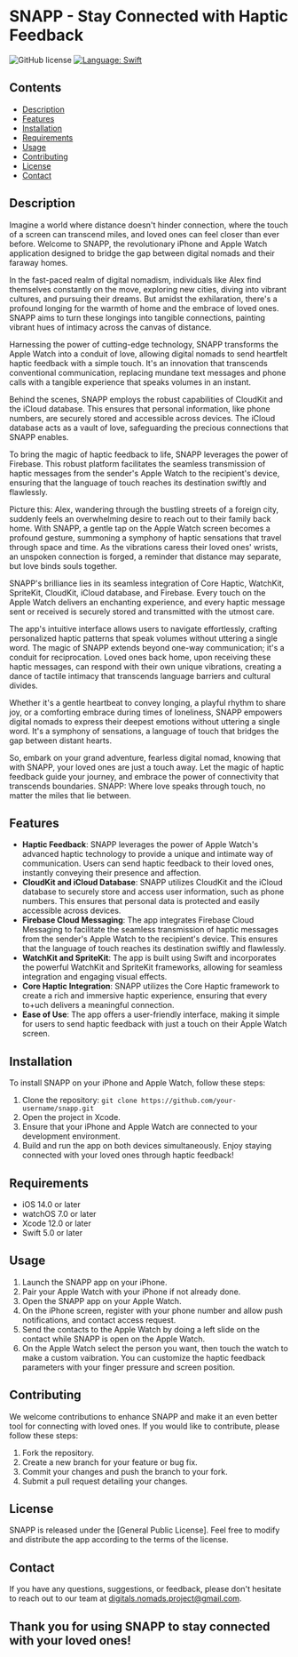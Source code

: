 # SNAPP - Stay Connected with Haptic Feedback 
  ![GitHub license](https://img.shields.io/badge/license-MIT-lightgrey.svg)
  [![Language: Swift](https://img.shields.io/badge/lang-Swift-yellow.svg?style=flat)](https://developer.apple.com/swift/)
  
 ## Contents
- [Description](#description)
- [Features](#features)
- [Installation](#installation)
- [Requirements](#requirements)
- [Usage](#usage)
- [Contributing](#contributing)
- [License](#license)
- [Contact](#contact)

## Description
Imagine a world where distance doesn't hinder connection, where the touch of a screen can transcend miles, and loved ones can feel closer than ever before. Welcome to SNAPP, the revolutionary iPhone and Apple Watch application designed to bridge the gap between digital nomads and their faraway homes.

In the fast-paced realm of digital nomadism, individuals like Alex find themselves constantly on the move, exploring new cities, diving into vibrant cultures, and pursuing their dreams. But amidst the exhilaration, there's a profound longing for the warmth of home and the embrace of loved ones. SNAPP aims to turn these longings into tangible connections, painting vibrant hues of intimacy across the canvas of distance.

Harnessing the power of cutting-edge technology, SNAPP transforms the Apple Watch into a conduit of love, allowing digital nomads to send heartfelt haptic feedback with a simple touch. It's an innovation that transcends conventional communication, replacing mundane text messages and phone calls with a tangible experience that speaks volumes in an instant.

Behind the scenes, SNAPP employs the robust capabilities of CloudKit and the iCloud database. This ensures that personal information, like phone numbers, are securely stored and accessible across devices. The iCloud database acts as a vault of love, safeguarding the precious connections that SNAPP enables.

To bring the magic of haptic feedback to life, SNAPP leverages the power of Firebase. This robust platform facilitates the seamless transmission of haptic messages from the sender's Apple Watch to the recipient's device, ensuring that the language of touch reaches its destination swiftly and flawlessly.

Picture this: Alex, wandering through the bustling streets of a foreign city, suddenly feels an overwhelming desire to reach out to their family back home. With SNAPP, a gentle tap on the Apple Watch screen becomes a profound gesture, summoning a symphony of haptic sensations that travel through space and time. As the vibrations caress their loved ones' wrists, an unspoken connection is forged, a reminder that distance may separate, but love binds souls together.

SNAPP's brilliance lies in its seamless integration of Core Haptic, WatchKit, SpriteKit, CloudKit, iCloud database, and Firebase. Every touch on the Apple Watch delivers an enchanting experience, and every haptic message sent or received is securely stored and transmitted with the utmost care.

The app's intuitive interface allows users to navigate effortlessly, crafting personalized haptic patterns that speak volumes without uttering a single word. The magic of SNAPP extends beyond one-way communication; it's a conduit for reciprocation. Loved ones back home, upon receiving these haptic messages, can respond with their own unique vibrations, creating a dance of tactile intimacy that transcends language barriers and cultural divides.

Whether it's a gentle heartbeat to convey longing, a playful rhythm to share joy, or a comforting embrace during times of loneliness, SNAPP empowers digital nomads to express their deepest emotions without uttering a single word. It's a symphony of sensations, a language of touch that bridges the gap between distant hearts.

So, embark on your grand adventure, fearless digital nomad, knowing that with SNAPP, your loved ones are just a touch away. Let the magic of haptic feedback guide your journey, and embrace the power of connectivity that transcends boundaries. SNAPP: Where love speaks through touch, no matter the miles that lie between.
## Features
- **Haptic Feedback**: SNAPP leverages the power of Apple Watch's advanced haptic technology to provide a unique and intimate way of communication. Users can send haptic feedback to their loved ones, instantly conveying their presence and affection.
- **CloudKit and iCloud Database**: SNAPP utilizes CloudKit and the iCloud database to securely store and access user information, such as phone numbers. This ensures that personal data is protected and easily accessible across devices.
- **Firebase Cloud Messaging**: The app integrates Firebase Cloud Messaging to facilitate the seamless transmission of haptic messages from the sender's Apple Watch to the recipient's device. This ensures that the language of touch reaches its destination swiftly and flawlessly.
- **WatchKit and SpriteKit**: The app is built using Swift and incorporates the powerful WatchKit and SpriteKit frameworks, allowing for seamless integration and engaging visual effects.
- **Core Haptic Integration**: SNAPP utilizes the Core Haptic framework to create a rich and immersive haptic experience, ensuring that every to+uch delivers a meaningful connection.
- **Ease of Use**: The app offers a user-friendly interface, making it simple for users to send haptic feedback with just a touch on their Apple Watch screen.
## Installation
To install SNAPP on your iPhone and Apple Watch, follow these steps:
1. Clone the repository: ``` git clone https://github.com/your-username/snapp.git ```
2. Open the project in Xcode.
3. Ensure that your iPhone and Apple Watch are connected to your development environment.
4. Build and run the app on both devices simultaneously.
Enjoy staying connected with your loved ones through haptic feedback!
## Requirements
- iOS 14.0 or later
- watchOS 7.0 or later
- Xcode 12.0 or later
- Swift 5.0 or later
## Usage
1. Launch the SNAPP app on your iPhone.
2. Pair your Apple Watch with your iPhone if not already done.
3. Open the SNAPP app on your Apple Watch.
4. On the iPhone screen, register with your phone number and allow push notifications, and contact access request.
5. Send the contacts to the Apple Watch by doing a left slide on the contact while SNAPP is open on the Apple Watch. 
6. On the Apple Watch select the person you want, then touch the watch to make a custom vaibration.
You can customize the haptic feedback parameters with your finger pressure and screen position.
## Contributing
We welcome contributions to enhance SNAPP and make it an even better tool for connecting with loved ones. If you would like to contribute, please follow these steps:
1. Fork the repository.
2. Create a new branch for your feature or bug fix.
3. Commit your changes and push the branch to your fork.
4. Submit a pull request detailing your changes.
## License
SNAPP is released under the [General Public License]. Feel free to modify and distribute the app according to the terms of the license.
## Contact
If you have any questions, suggestions, or feedback, please don't hesitate to reach out to our team at digitals.nomads.project@gmail.com.

## Thank you for using SNAPP to stay connected with your loved ones!


